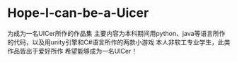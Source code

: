 # Hope-I-can-be-a-Uicer
为成为一名UICer所作的作品集
主要内容为本科期间用python、java等语言所作的代码，以及用unity引擎和C#语言所作的两款小游戏
本人非软工专业学生，此类作品皆出于爱好所作
希望能够成为一名UICer！
